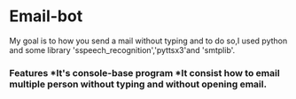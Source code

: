 # Email-bot
My goal is to how you send a mail without typing and to do so,I used python and some library 'sspeech_recognition','pyttsx3'and 'smtplib'.

<h3>Features
  *It's console-base program
  *It consist how to email multiple person without typing and without opening email. 

